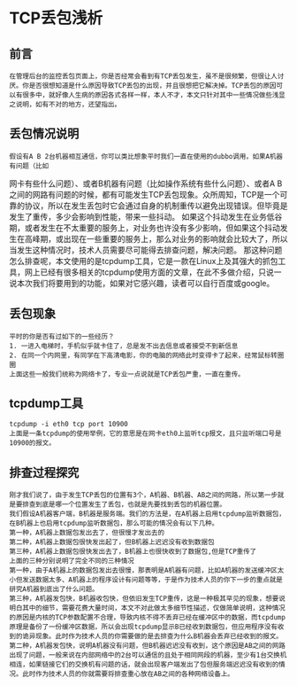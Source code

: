 #  TCP丢包浅析

##  前言
    在管理后台的监控丢包页面上，你是否经常会看到有TCP丢包发生，虽不是很频繁，但很让人讨厌。你是否很想知道是什么原因导致TCP丢包的出现，并且很想把它解决掉。TCP丢包的原因可以有很多中，就好像人生病的原因各式各样一样，本人不才，本文只针对其中一些情况做些浅显之说明，如有不对的地方，还望指出。


##  丢包情况说明
    假设有A B 2台机器相互通信，你可以类比想象平时我们一直在使用的dubbo调用，如果A机器有问题（比如
网卡有些什么问题）、或者B机器有问题（比如操作系统有些什么问题）、或者A B之间的网路有问题的时候，都有可能发生TCP丢包现象。众所周知，TCP是一个可靠的协议，所以在发生丢包时它会通过自身的机制重传以避免出现错误。但毕竟是发生了重传，多少会影响到性能，带来一些抖动。
    如果这个抖动发生在业务低谷期，或者发生在不太重要的服务上，对业务也许没有多少影响，但如果这个抖动发生在高峰期，或出现在一些重要的服务上，那么对业务的影响就会比较大了，所以当发生这种情况时，技术人员需要尽可能得去排查问题，解决问题。
    那这种问题怎么排查呢，本文使用的是tcpdump工具，它是一款在Linux上及其强大的抓包工具，网上已经有很多相关的tcpdump使用方面的文章，在此不多做介绍，只说一说本次我们将要用到的功能，如果对它感兴趣，读者可以自行百度或google。

##  丢包现象
    平时的你是否有过如下的一些经历？
    1. 一进入电梯时，手机似乎就卡住了，总是发不出去信息或者接受不到新信息
    2. 在同一个内网里，有同学在下高清电影，你的电脑的网络此时变得卡了起来，经常鼠标转圈圈
    上面这些一般我们统称为网络卡了，专业一点说就是TCP丢包严重，一直在重传。

## tcpdump工具
    tcpdump -i eth0 tcp port 10900
    上面是一条tcpdump的使用举例，它的意思是在网卡eth0上监听tcp报文，且只监听端口号是10900的报文。

## 排查过程探究
    刚才我们说了，由于发生TCP丢包的位置有3个，A机器、B机器、AB之间的网路，所以第一步就是要排查到底是哪一个位置发生了丢包，也就是先要找到丢包的机器位置。
    我们假设A机器客户端，B机器是服务端。我们的方法是，在A机器上启用tcpdump监听数据包，在B机器上也启用tcpdump监听数据包，那么可能的情况会有以下几种。
    第一种，A机器上数据包发出去了，但很慢才发出去的
    第二种，A机器上数据包很快发出起了，但B机器上迟迟没有收到数据包
    第三种，A机器上数据包很快发出去了，B机器上也很快收到了数据包,但是TCP重传了
    上面的三种分别说明了完全不同的三种情况
    第一种，由于A机器上的数据包发出去很慢，那表明是A机器有问题，比如A机器的发送缓冲区太小但发送数据太多、A机器上的程序设计有问题等等，于是作为技术人员的你下一步的重点就是研究A机器到底出了什么问题。
    第三种，A机器发包快，B机器收包快，但依旧发生TCP重传，这是一种极其罕见的现象，想要说明白其中的细节，需要花费大量时间，本文不对此做太多细节性描述，仅做简单说明，这种情况的原因是内核的TCP参数配置不合理，导致内核不得不丢弃已经在缓冲区中的数据，而tcpdump原理是备份了一份缓冲区数据，所以会出现tcpdump显示B已经收到数据包，但应用程序没有收到的诡异现象。此时作为技术人员的你需要做的是去排查为什么B机器会丢弃已经收到的报文。
    第二种，A机器发包快，说明A机器没有问题，但B机器迟迟没有收到，这个原因是AB之间的网路出现了问题，一般来说在内部网络中的2台可以通信的且处于相同网段的机器，至少有1台交换机相连，如果链接它们的交换机有问题的话，就会出现客户端发出了包但服务端迟迟没有收到的情况。此时作为技术人员的你就需要将排查重心放在AB之间的各种网络设备上。
